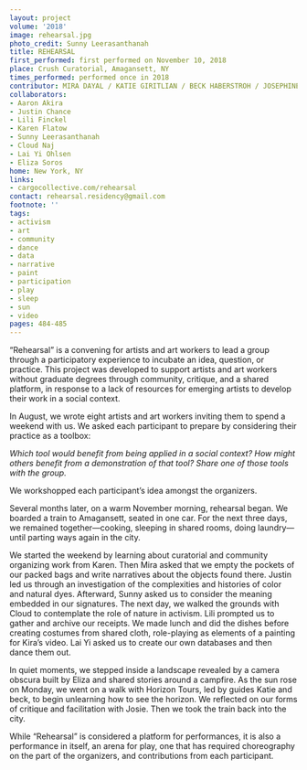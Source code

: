 ```yaml
---
layout: project
volume: '2018'
image: rehearsal.jpg
photo_credit: Sunny Leerasanthanah
title: REHEARSAL
first_performed: first performed on November 10, 2018
place: Crush Curatorial, Amagansett, NY
times_performed: performed once in 2018
contributor: MIRA DAYAL / KATIE GIRITLIAN / BECK HABERSTROH / JOSEPHINE HESTON
collaborators:
- Aaron Akira
- Justin Chance
- Lili Finckel
- Karen Flatow
- Sunny Leerasanthanah
- Cloud Naj
- Lai Yi Ohlsen
- Eliza Soros
home: New York, NY
links:
- cargocollective.com/rehearsal
contact: rehearsal.residency@gmail.com
footnote: ''
tags:
- activism
- art
- community
- dance
- data
- narrative
- paint
- participation
- play
- sleep
- sun
- video
pages: 484-485
---
```




“Rehearsal” is a convening for artists and art workers to lead a group through a participatory experience to incubate an idea, question, or practice. This project was developed to support artists and art workers without graduate degrees through community, critique, and a shared platform, in response to a lack of resources for emerging artists to develop their work in a social context.

In August, we wrote eight artists and art workers inviting them to spend a weekend with us. We asked each participant to prepare by considering their practice as a toolbox:

_Which tool would benefit from being applied in a social context? How might others benefit from a demonstration of that tool? Share one of those tools with the group._

We workshopped each participant’s idea amongst the organizers.

Several months later, on a warm November morning, rehearsal began. We boarded a train to Amagansett, seated in one car. For the next three days, we remained together—cooking, sleeping in shared rooms, doing laundry—until parting ways again in the city.

We started the weekend by learning about curatorial and community organizing work from Karen. Then Mira asked that we empty the pockets of our packed bags and write narratives about the objects found there. Justin led us through an investigation of the complexities and histories of color and natural dyes. Afterward, Sunny asked us to consider the meaning embedded in our signatures. The next day, we walked the grounds with Cloud to contemplate the role of nature in activism. Lili prompted us to gather and archive our receipts. We made lunch and did the dishes before creating costumes from shared cloth, role-playing as elements of a painting for Kira’s video. Lai Yi asked us to create our own databases and then dance them out.

In quiet moments, we stepped inside a landscape revealed by a camera obscura built by Eliza and shared stories around a campfire. As the sun rose on Monday, we went on a walk with Horizon Tours, led by guides Katie and beck, to begin unlearning how to see the horizon. We reflected on our forms of critique and facilitation with Josie. Then we took the train back into the city.

While “Rehearsal” is considered a platform for performances, it is also a performance in itself, an arena for play, one that has required choreography on the part of the organizers, and contributions from each participant.
